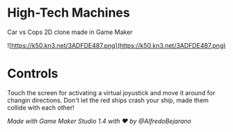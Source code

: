# High-Tech Machines
Car vs Cops 2D clone made in Game Maker

![https://k50.kn3.net/3ADFDE487.png](https://k50.kn3.net/3ADFDE487.png)

# Controls
Touch the screen for activating a virtual joyustick and move it around for changin directions.
Don't let the red ships crash your ship, made them collide with each other!

_Made with Game Maker Studio 1.4 with :heart: by @AlfredoBejarano_
